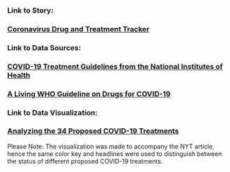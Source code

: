 ### Link to Story: 
### [Coronavirus Drug and Treatment Tracker](https://www.nytimes.com/interactive/2020/science/coronavirus-drugs-treatments.html)

### Link to Data Sources:  
### [COVID-19 Treatment Guidelines from the National Institutes of Health](https://www.covid19treatmentguidelines.nih.gov/about-the-guidelines/whats-new/)
### [A Living WHO Guideline on Drugs for COVID-19](https://www.bmj.com/content/370/bmj.m3379/related#datasupp)

### Link to Data Visualization:
### [Analyzing the 34 Proposed COVID-19 Treatments](https://github.com/ZoyaMirza96/datavisualization-fall2021/blob/main/COVID-19%20Treatments%20Visualization.png)

Please Note: The visualization was made to accompany the NYT article, hence the same color key and headlines were used to distinguish between the status of different proposed COVID-19 treatments. 




